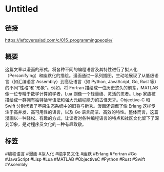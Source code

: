 # Untitled

## 链接
https://leftoversalad.com/c/015_programmingpeople/

## 概要
这篇文章以漫画的形式，将各种不同的编程语言及其特性进行了拟人化（Personifying）和幽默化的描绘。漫画通过一系列插图，生动地展现了从低级语言（如汇编语言 Assembly）到高级语言（如 Python, JavaScript, Go, Rust 等）的不同“性格”和“形象”。例如，将 Fortran 描绘成一位历史悠久的前辈，MATLAB 像一位专精于数学计算的学者，Lua 则像一个轻量级、灵活的忍者。Lisp 家族被描绘成一群拥有独特括号语法和强大元编程能力的古怪天才。Objective-C 和 Swift 分别代表了苹果生态系统中的旧将与新秀。漫画还调侃了像 Erlang 这样专注于高并发、高可用性的语言，以及 Go 语言简洁、高效的特性。整体而言，这篇漫画以一种轻松、有趣的方式，让读者对各种编程语言的特点和社区文化留下了深刻印象，是对程序员文化的一种有趣致敬。

## 标签
#编程语言 #漫画 #拟人化 #程序员文化 #幽默 #Erlang #Fortran #Go #JavaScript #Lisp #Lua #MATLAB #ObjectiveC #Python #Rust #Swift #Assembly
